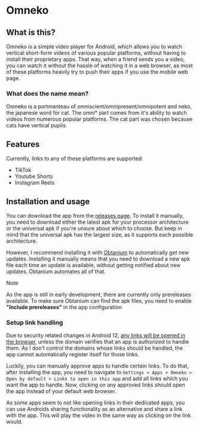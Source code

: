 # Omneko

## What is this?

Omneko is a simple video player for Android, which allows you to watch vertical short-form videos of various popular platforms, without having to install their proprietary apps.
That way, when a friend sends you a video, you can watch it without the hassle of watching it in a web browser, as most of these platforms heavily try to push their apps if you use the mobile web page.

### What does the name mean?

Omneko is a portmanteau of omniscient/omnipresent/omnipotent and neko, the japanese word for cat.
The omni* part comes from it's ability to watch videos from numerous popular platforms.
The cat part was chosen because cats have vertical pupils.

## Features

Currently, links to any of these platforms are supported:

- TikTok
- Youtube Shorts
- Instagram Reels

## Installation and usage

You can download the app from the [releases page](https://github.com/tobocode/Omneko/releases).
To install it manually, you need to download either the latest apk for your processor architecture or the universal apk if you're unsure about which to choose.
But keep in mind that the universal apk has the largest size, as it supports each possible architecture.

However, I recommend installing it with [Obtanium](https://github.com/ImranR98/Obtainium) to automatically get new updates.
Installing it manually means that you need to download a new apk file each time an update is available, without getting notified about new updates.
Obtanium automates all of that.

> [!NOTE]
> As the app is still in early development, there are currently only prereleases available.
> To make sure Obtanium can find the apk files, you need to enable **"Include prereleases"** in the app configuration

### Setup link handling

Due to security related changes in Android 12, [any links will be opened in the browser](https://developer.android.com/training/app-links/#web-links), unless the domain verifies that an app is authorized to handle them.
As I don't control the domains whose links should be handled, the app cannot automatically register itself for those links.

Luckily, you can manually approve apps to handle certain links.
To do that, after installing the app, you need to navigate to `Settings > Apps > Omneko > Open by default > Links to open in this app` and add all links which you want the app to handle.
Now, clicking on any approved links should open the app instead of your default web browser.

As some apps seem to not like opening links in their dedicated apps, you can use Androids sharing functionality as an alternative and share a link with the app.
This will play the video in the same way as clicking on the link would.
